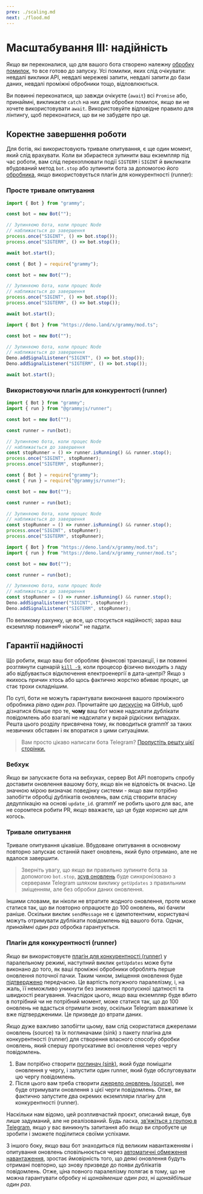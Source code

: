 ```yaml
---
prev: ./scaling.md
next: ./flood.md
---
```


# Масштабування III: надійність

Якщо ви переконалися, що для вашого бота створено належну [обробку помилок](../guide/errors.md), то все готово до запуску.
Усі помилки, яких слід очікувати: невдалі виклики API, невдалі мережеві запити, невдалі запити до бази даних, невдалі проміжні обробники тощо, відловлюються.

Ви повинні переконатися, що завжди очікуєте (`await`) всі `Promise` або, принаймні, викликаєте `catch` на них для обробки помилок, якщо ви не хочете використовувати `await`.
Використовуйте відповідне правило для лінтингу, щоб переконатися, що ви не забудете про це.

## Коректне завершення роботи

Для ботів, які використовують тривале опитування, є ще один момент, який слід врахувати.
Коли ви збираєтеся зупинити ваш екземпляр під час роботи, вам слід перехоплювати події `SIGTERM` і `SIGINT` й викликати вбудований метод `bot.stop` або зупинити бота за допомогою його [обробника](https://deno.land/x/grammy_runner/mod.ts?s=RunnerHandle#prop_stop), якщо використовується плагін для конкурентності (runner):

### Просте тривале опитування

<CodeGroup>

<CodeGroupItem title="TypeScript" active>

```ts
import { Bot } from "grammy";

const bot = new Bot("");

// Зупиняємо бота, коли процес Node
// наближається до завершення
process.once("SIGINT", () => bot.stop());
process.once("SIGTERM", () => bot.stop());

await bot.start();
```

</CodeGroupItem>

<CodeGroupItem title="JavaScript">

```js
const { Bot } = require("grammy");

const bot = new Bot("");

// Зупиняємо бота, коли процес Node
// наближається до завершення
process.once("SIGINT", () => bot.stop());
process.once("SIGTERM", () => bot.stop());

await bot.start();
```

</CodeGroupItem>

<CodeGroupItem title="Deno">

```ts
import { Bot } from "https://deno.land/x/grammy/mod.ts";

const bot = new Bot("");

// Зупиняємо бота, коли процес Node
// наближається до завершення
Deno.addSignalListener("SIGINT", () => bot.stop());
Deno.addSignalListener("SIGTERM", () => bot.stop());

await bot.start();
```

</CodeGroupItem>
</CodeGroup>

### Використовуючи плагін для конкурентості (runner)

<CodeGroup>

<CodeGroupItem title="TypeScript" active>

```ts
import { Bot } from "grammy";
import { run } from "@grammyjs/runner";

const bot = new Bot("");

const runner = run(bot);

// Зупиняємо бота, коли процес Node
// наближається до завершення
const stopRunner = () => runner.isRunning() && runner.stop();
process.once("SIGINT", stopRunner);
process.once("SIGTERM", stopRunner);
```

</CodeGroupItem>

<CodeGroupItem title="JavaScript">

```js
const { Bot } = require("grammy");
const { run } = require("@grammyjs/runner");

const bot = new Bot("");

const runner = run(bot);

// Зупиняємо бота, коли процес Node
// наближається до завершення
const stopRunner = () => runner.isRunning() && runner.stop();
process.once("SIGINT", stopRunner);
process.once("SIGTERM", stopRunner);
```

</CodeGroupItem>
<CodeGroupItem title="Deno">

```ts
import { Bot } from "https://deno.land/x/grammy/mod.ts";
import { run } from "https://deno.land/x/grammy_runner/mod.ts";

const bot = new Bot("");

const runner = run(bot);

// Зупиняємо бота, коли процес Node
// наближається до завершення
const stopRunner = () => runner.isRunning() && runner.stop();
Deno.addSignalListener("SIGINT", stopRunner);
Deno.addSignalListener("SIGTERM", stopRunner);
```

</CodeGroupItem>
</CodeGroup>

По великому рахунку, це все, що стосується надійності; зараз ваш екземпляр повинен:registered: ніколи:tm: не падати.

## Гарантії надійності

Що робити, якщо ваш бот обробляє фінансові транзакції, і ви повинні розглянути сценарій [`kill -9`](https://stackoverflow.com/questions/43724467/what-is-the-difference-between-kill-and-kill-9), коли процесор фізично виходить з ладу або відбувається відключення електроенергії в дата-центрі?
Якщо з якихось причин хтось або щось фактично жорстко вбиває процес, це стає трохи складнішим.

По суті, боти не можуть гарантувати виконання вашого проміжного обробника _рівно один раз_.
Прочитайте цю [дискусію](https://github.com/tdlib/telegram-bot-api/issues/126) на GitHub, щоб дізнатися більше про те, **чому** ваш бот може надсилати дублікати повідомлень або взагалі не надсилати у вкрай рідкісних випадках.
Решта цього розділу присвячена тому, як поводиться grammY за таких незвичних обставин і як впоратися з цими ситуаціями.

> Вам просто цікаво написати бота Telegram? [Пропустіть решту цієї сторінки.](./flood.md)

### Вебхук

Якщо ви запускаєте бота на вебхуках, сервер Bot API повторить спробу доставити оновлення вашому боту, якщо він не відповість `OK` вчасно.
Це значною мірою визначає поведінку системи - якщо вам потрібно запобігти обробці дублікатів оновлень, вам слід створити власну дедуплікацію на основі `update_id`.
grammY не робить цього для вас, але не соромтеся робити PR, якщо вважаєте, що це буде корисно ще для когось.

### Тривале опитування

Тривале опитування цікавіше.
Вбудоване опитування в основному повторно запускає останній пакет оновлень, який було отримано, але не вдалося завершити.

> Зверніть увагу, що якщо ви правильно зупините бота за допомогою `bot.stop`, [зсув оновлень](https://core.telegram.org/bots/api#getting-updates) буде синхронізовано з серверами Telegram шляхом виклику `getUpdates` з правильним зміщенням, але без обробки даних оновлення.

Іншими словами, ви ніколи не втратите жодного оновлення, проте може статися так, що ви повторно опрацюєте до 100 оновлень, які бачили раніше.
Оскільки виклик `sendMessage` не є ідемпотентним, користувачі можуть отримувати дублікати повідомлень від вашого бота.
Однак, _принаймні один раз_ обробка гарантується.

### Плагін для конкурентності (runner)

Якщо ви використовуєте [плагін для конкурентності (runner)](../plugins/runner.md) у паралельному режимі, наступний виклик `getUpdates` може бути виконано до того, як ваші проміжні обробники оброблять перше оновлення поточної пачки.
Таким чином, зміщення оновлення буде [підтверджено](https://core.telegram.org/bots/api#getupdates) передчасно.
Це вартість потужного паралелізму, і, на жаль, її неможливо уникнути без зниження пропускної здатності та швидкості реагування.
Унаслідок цього, якщо ваш екземпляр буде вбито в потрібний чи не потрібний момент, може статися так, що до 100 оновлень не вдасться отримати знову, оскільки Telegram вважатиме їх вже підтвердженими.
Це призведе до втрати даних.

Якщо дуже важливо запобігти цьому, вам слід скористатися джерелами оновлень (source) та їх поглиначами (sink) з пакету плагіна для конкурентності (runner) для створення власного способу обробки оновлень, який спершу пропускатиме всі оновлення через чергу повідомлень.

1. Вам потрібно створити [поглинач (sink)](https://deno.land/x/grammy_runner/mod.ts?s=UpdateSink), який буде поміщати оновлення у чергу, і запустити один runner, який буде обслуговувати цю чергу повідомлень.
2. Після цього вам треба створити [джерело оновлень (source)](https://deno.land/x/grammy_runner/mod.ts?s=UpdateSource), яке буде отримувати оновлення з цієї черги повідомлень.
   Отже, ви фактично запустите два окремих екземпляри плагіну для конкурентності (runner).

Наскільки нам відомо, цей розпливчастий проєкт, описаний вище, був лише задуманий, але не реалізований.
Будь ласка, [звʼяжіться з групою в Telegram](https://t.me/grammyjs), якщо у вас виникнуть запитання або якщо ви спробуєте це зробити і зможете поділитися своїми успіхами.

З іншого боку, якщо ваш бот знаходиться під великим навантаженням і опитування оновлень сповільнюється через [автоматичні обмеження навантаження](../plugins/runner.md#поглинач), зростає ймовірність того, що деякі оновлення будуть отримані повторно, що знову призведе до появи дублікатів повідомлень.
Отже, ціна повного паралелізму полягає в тому, що не можна гарантувати обробку ні _щонайменше один раз_, ні _щонайбільше один раз_.
